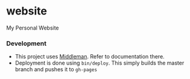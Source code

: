 # website

My Personal Website

### Development

- This project uses [Middleman](https://middlemanapp.com). Refer to documentation there.
- Deployment is done using `bin/deploy`. This simply builds the master branch and pushes it to `gh-pages`

